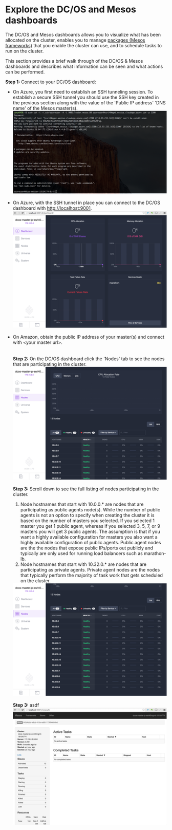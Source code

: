 # Explore the DC/OS and Mesos dashboards<br>

The DC/OS and Mesos dashboards allows you to visualize what has been allocated on the cluster, enables you to manage <a href="https://github.com/mesosphere/universe/tree/version-3.x/repo/packages">packages (Mesos frameworks)</a> that you enable the cluster can use, and to schedule tasks to run on the cluster.

This section provides a brief walk through of the DC/OS & Mesos dashboards and describes what information can be seen and what actions can be performed.

<b>Step 1:</b> Connect to your DC/OS dashboard:<ul>
<li>On Azure, you first need to establish an SSH tunneling session.  To establish a secure SSH tunnel you should use the SSH key created in the previous section along with the value of the 'Public IP address' 'DNS name' of the Mesos master(s).</li>
<img src="../images/01-acs-setup/acs-create-20.png"/><br><br>
<li>On Azure, with the SSH tunnel in place you can connect to the DC/OS dashboard with <a href="http://localhost:9001">http://localhost:9001</a>.</li>
<img src="../images/01-acs-setup/acs-create-21.png"/>
<br><br>
<li>On Amazon, obtain the public IP address of your master(s) and connect with &lt;your master url&gt;.</li>
<br><br><b>Step 2:</b> On the DC/OS dashboard click the 'Nodes' tab to see the nodes that are participating in the cluster.
<img src="../images/01-acs-setup/acs-create-22.png"/>
<br><br><b>Step 3:</b> Scroll down to see the full listing of nodes participating in the cluster.<ol>
<li>Node hostnames that start with 10.0.0.* are nodes that are participating as public agents node(s).  While the number of public agents is not an option to specify when creating the cluster it is based on the number of masters you selected.  If you selected 1 master you get 1 public agent, whereas if you selected 3, 5, 7, or 9 masters you will get 3 public agents.  The assumption is that if you want a highly available configuration for masters you also want a highly available configuration of public agents.  Public agent nodes are the the nodes that expose public IPs/ports out publicly and typically are only used for running load balancers such as marathon-lb.</li>
<li>Node hostnames that start with 10.32.0.* are nodes that are participating as private agents.  Private agent nodes are the nodes that typically perform the majority of task work that gets scheduled on the cluster.</li></ol>
<img src="../images/01-acs-setup/acs-create-23.png"/>
<br><br><b>Step 3:</b> asdf
<img src="../images/01-acs-setup/acs-create-24.png"/>


